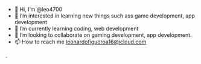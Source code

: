 - 👋 Hi, I’m @leo4700
- 👀 I’m interested in learning new things such ass game development, app development
- 🌱 I’m currently learning coding, web development
- 💞️ I’m looking to collaborate on gaming development, app development.
- 📫 How to reach me leonardofigueroa16@icloud.com

<!---
leo4700/leo4700 is a ✨ special ✨ repository because its `README.md` (this file) appears on your GitHub profile.
You can click the Preview link to take a look at your changes.
--->.
